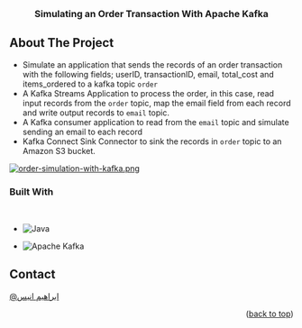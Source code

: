 <a name="readme-top"></a>

<!-- PROJECT TITLE AND LOGO -->
<br />
<div align="center">
  
   <h3 align="center">Simulating an Order Transaction With Apache Kafka</h3>
 
</div>





<!-- ABOUT THE PROJECT -->
## About The Project
* Simulate an application that sends the records of an order transaction with the following fields; userID, transactionID, email, total_cost and items_ordered to a kafka topic ```order``` 
* A Kafka Streams Application to process the order, in this case, read input records from the ```order``` topic, map the email field from each record and write output records to ```email``` topic.
* A Kafka consumer application to read from the ```email``` topic and simulate sending an email to each record
* Kafka Connect Sink Connector to sink the records in ```order``` topic to an Amazon S3 bucket.

[![order-simulation-with-kafka.png](https://i.postimg.cc/5Nwh8kX7/order-simulation-with-kafka.png)](https://postimg.cc/crLkShMw)

### Built With
<br/>

* ![Java](https://img.shields.io/badge/java-%23ED8B00.svg?style=for-the-badge&logo=java&logoColor=white)

* ![Apache Kafka](https://img.shields.io/badge/Apache%20Kafka-000000?style=for-the-badge&logo=Apache%20Kafka&logoColor=white)

<!-- CONTACT -->
## Contact

[@ابراهيم انيس](https://twitter.com/ibrahim__Anees)


<p align="right">(<a href="#readme-top">back to top</a>)</p>


